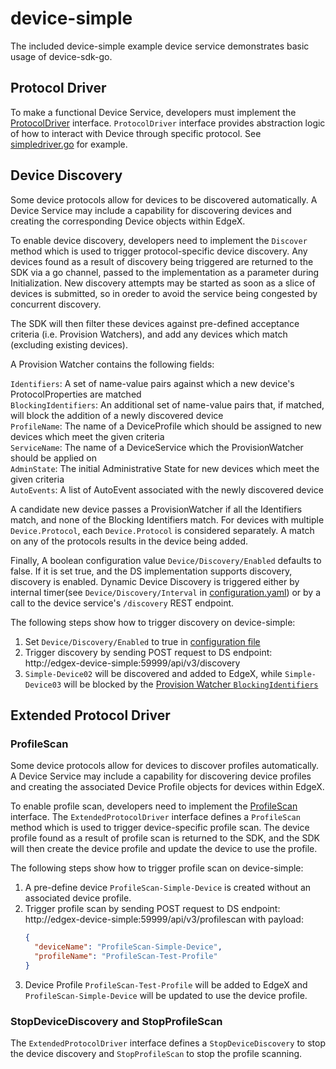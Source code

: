 # device-simple

The included device-simple example device service demonstrates basic usage of device-sdk-go.

## Protocol Driver

To make a functional Device Service, developers must implement the [ProtocolDriver](../pkg/interfaces/protocoldriver.go) interface. 
`ProtocolDriver` interface provides abstraction logic of how to interact with Device through specific protocol. See [simpledriver.go](driver/simpledriver.go) for example.

## Device Discovery

Some device protocols allow for devices to be discovered automatically.
A Device Service may include a capability for discovering devices and creating the corresponding Device objects within EdgeX.  

To enable device discovery, developers need to implement the `Discover` method which is used to trigger protocol-specific device discovery.
Any devices found as a result of discovery being triggered are returned to the SDK via a go channel, passed to the implementation as a parameter during Initialization.
New discovery attempts may be started as soon as a slice of devices is submitted, so in oreder to avoid the service being congested by concurrent discovery.
  
The SDK will then filter these devices against pre-defined acceptance criteria (i.e. Provision Watchers), and add any devices which match (excluding existing devices).

A Provision Watcher contains the following fields:

`Identifiers`: A set of name-value pairs against which a new device's ProtocolProperties are matched  
`BlockingIdentifiers`: An additional set of name-value pairs that, if matched, will block the addition of a newly discovered device  
`ProfileName`: The name of a DeviceProfile which should be assigned to new devices which meet the given criteria  
`ServiceName`: The name of a DeviceService which the ProvisionWatcher should be applied on  
`AdminState`: The initial Administrative State for new devices which meet the given criteria  
`AutoEvents`: A list of AutoEvent associated with the newly discovered device 
 
A candidate new device passes a ProvisionWatcher if all the Identifiers match, and none of the Blocking Identifiers match.
For devices with multiple `Device.Protocol`, each `Device.Protocol` is considered separately. A match on any of the protocols results in the device being added.

Finally, A boolean configuration value `Device/Discovery/Enabled` defaults to false. If it is set true, and the DS implementation supports discovery, discovery is enabled.
Dynamic Device Discovery is triggered either by internal timer(see `Device/Discovery/Interval` in [configuration.yaml](cmd/device-simple/res/configuration.yaml)) or by a call to the device service's `/discovery` REST endpoint.

The following steps show how to trigger discovery on device-simple:
1. Set `Device/Discovery/Enabled` to true in [configuration file](cmd/device-simple/res/configuration.yaml)
2. Trigger discovery by sending POST request to DS endpoint: http://edgex-device-simple:59999/api/v3/discovery
3. `Simple-Device02` will be discovered and added to EdgeX, while `Simple-Device03` will be blocked by the [Provision Watcher `BlockingIdentifiers`](cmd/device-simple/res/provisionwatchers/Simple-Provision-Watcher.yml)

## Extended Protocol Driver
### ProfileScan
Some device protocols allow for devices to discover profiles automatically.
A Device Service may include a capability for discovering device profiles and creating the associated Device Profile objects for devices within EdgeX.

To enable profile scan, developers need to implement the [ProfileScan](../pkg/interfaces/protocolprofile.go) interface.
The `ExtendedProtocolDriver` interface defines a `ProfileScan` method which is used to trigger device-specific profile scan.
The device profile found as a result of profile scan is returned to the SDK, and the SDK will then create the device profile and update the device to use the profile.

The following steps show how to trigger profile scan on device-simple:
1. A pre-define device `ProfileScan-Simple-Device` is created without an associated device profile.
2. Trigger profile scan by sending POST request to DS endpoint: http://edgex-device-simple:59999/api/v3/profilescan with payload:
   ```json
   {
     "deviceName": "ProfileScan-Simple-Device",
     "profileName": "ProfileScan-Test-Profile"
   }
   ```
3. Device Profile `ProfileScan-Test-Profile` will be added to EdgeX and `ProfileScan-Simple-Device` will be updated to use the device profile.

### StopDeviceDiscovery and StopProfileScan
The `ExtendedProtocolDriver` interface defines a `StopDeviceDiscovery` to stop the device discovery and `StopProfileScan` to stop the profile scanning.
